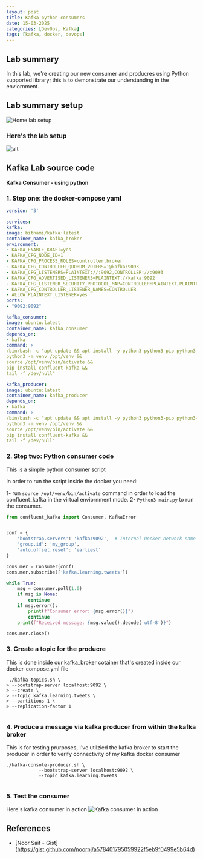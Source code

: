 ```yaml
---
layout: post
title: Kafka python consumers
date: 15-03-2025
categories: [DevOps, Kafka]
tags: [kafka, docker, devops]
---
```



## Lab summary

In this lab, we're creating our new consumer and producres using Python supported library; this is to demonstrate our understanding in the enviornment.   

## Lab summary setup

![Home lab setup](https://gist.github.com/user-attachments/assets/bd1c7328-d291-47d9-b566-8ff29b22e22f)




### Here's the lab setup
![alt](https://i.imgur.com/GGVpDkZ.png)




## Kafka Lab source code
**Kafka Consumer - using python**


### 1. Step one: the docker-compose yaml
```yaml
version: '3'

services:
kafka:
image: bitnami/kafka:latest
container_name: kafka_broker
environment:
- KAFKA_ENABLE_KRAFT=yes
- KAFKA_CFG_NODE_ID=1
- KAFKA_CFG_PROCESS_ROLES=controller,broker
- KAFKA_CFG_CONTROLLER_QUORUM_VOTERS=1@kafka:9093
- KAFKA_CFG_LISTENERS=PLAINTEXT://:9092,CONTROLLER://:9093
- KAFKA_CFG_ADVERTISED_LISTENERS=PLAINTEXT://kafka:9092
- KAFKA_CFG_LISTENER_SECURITY_PROTOCOL_MAP=CONTROLLER:PLAINTEXT,PLAINTEXT:PLAINTEXT
- KAFKA_CFG_CONTROLLER_LISTENER_NAMES=CONTROLLER
- ALLOW_PLAINTEXT_LISTENER=yes
ports:
- "9092:9092"

kafka_consumer:
image: ubuntu:latest
container_name: kafka_consumer
depends_on:
- kafka
command: >
/bin/bash -c "apt update && apt install -y python3 python3-pip python3-venv &&
python3 -m venv /opt/venv &&
source /opt/venv/bin/activate &&
pip install confluent-kafka &&
tail -f /dev/null"

kafka_producer:
image: ubuntu:latest
container_name: kafka_producer
depends_on:
- kafka
command: >
/bin/bash -c "apt update && apt install -y python3 python3-pip python3-venv &&
python3 -m venv /opt/venv &&
source /opt/venv/bin/activate &&
pip install confluent-kafka &&
tail -f /dev/null"
```

### 2. Step two: Python consumer code 

This is a simple python consumer script

In order to run the script inside the docker you need: 

1- run ``` source /opt/venv/bin/activate ``` command in order to load the confluent_kafka in the virtual enviornment mode. 
2- ``` Python3 main.py ``` to run the consumer. 

```Python
from confluent_kafka import Consumer, KafkaError


conf = {
    'bootstrap.servers': 'kafka:9092',  # Internal Docker network name
    'group.id': 'my_group',
    'auto.offset.reset': 'earliest'
}

consumer = Consumer(conf)
consumer.subscribe(['kafka.learning.tweets'])

while True:
    msg = consumer.poll(1.0)
    if msg is None:
        continue
    if msg.error():
        print(f"Consumer error: {msg.error()}")
        continue
    print(f"Received message: {msg.value().decode('utf-8')}")

consumer.close()
```

### 3. Create a topic for the producre 

This is done inside our kafka_broker cotainer that's created inside our docker-compose.yml file

```/bin/bash
 ./kafka-topics.sh \
> --bootstrap-server localhost:9092 \
> --create \
> --topic kafka.learning.tweets \
> --partitions 1 \
> --replication-factor 1


```


### 4. Produce a message via kafka producer from within the kafka broker

This is for testing prurposes, I've utilzied the kafka broker to start the producer in order to verify connectivity of my kafka docker consumer

```/bin/bash
./kafka-console-producer.sh \
            --bootstrap-server localhost:9092 \
            --topic kafka.learning.tweets


```


### 5. Test the consumer

Here's kafka consumer in action
![Kafka consumer in action](https://i.imgur.com/pT2UqRK.png)


## References
- [Noor Saif - Gist] (https://gist.github.com/noornj/a578401795059922f5eb9f0499e5b64d)

